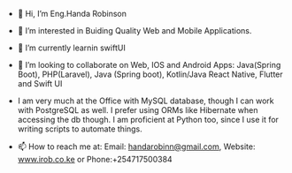 - 👋 Hi, I’m Eng.Handa Robinson
- 👀 I’m interested in Buiding Quality Web and Mobile Applications.
- 🌱 I’m currently learnin swiftUI
- 💞️ I’m looking to collaborate on Web, IOS and Android Apps: Java(Spring Boot), PHP(Laravel), Java (Spring boot), Kotlin/Java React Native, Flutter and Swift UI
- I am very much at the Office with MySQL database, though I can work with PostgreSQL as well. I prefer using ORMs like Hibernate when accessing
the db though.
I am proficient at Python too, since I use it for writing scripts to
automate things.

- 📫 How to reach me at: Email: handarobinn@gmail.com, Website: www.irob.co.ke or Phone:+254717500384

<!---
handarobinn/handarobinn is a ✨ special ✨ repository because its `README.md` (this file) appears on your GitHub profile.
You can click the Preview link to take a look at your changes.
--->
